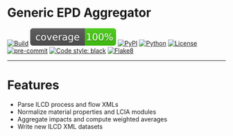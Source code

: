 # Generic EPD Aggregator

[![Build](https://github.com/killileg/MaterIA/actions/workflows/ci.yml/badge.svg?branch=dev)](https://github.com/killileg/MaterIA/actions/workflows/ci.yml)
![Coverage](coverage.svg)
[![PyPI](https://img.shields.io/pypi/v/materia-epd.svg)](https://pypi.org/project/materia-epd/)
[![Python](https://img.shields.io/pypi/pyversions/materia-epd.svg)](https://pypi.org/project/materia-epd/)
[![License](https://img.shields.io/github/license/killileg/MaterIA?branch=dev)](https://github.com/killileg/MaterIA/blob/dev/LICENSE.txt)
[![pre-commit](https://img.shields.io/badge/pre--commit-enabled-brightgreen?logo=pre-commit)](https://pre-commit.com/)
[![Code style: black](https://img.shields.io/badge/code%20style-black-000000.svg)](https://github.com/psf/black)
[![Flake8](https://img.shields.io/badge/linting-flake8-blue)](https://flake8.pycqa.org/en/latest/)


---

# Features

- Parse ILCD process and flow XMLs
- Normalize material properties and LCIA modules
- Aggregate impacts and compute weighted averages
- Write new ILCD XML datasets
